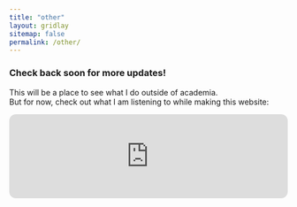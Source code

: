 ```yaml
---
title: "other"
layout: gridlay
sitemap: false
permalink: /other/
---
```


### Check back soon for more updates!

This will be a place to see what I do outside of academia. <br> But for now, check out what I am listening to while making this website: 

<div class="jumbotron">
<iframe style="border-radius:12px" src="https://open.spotify.com/embed/playlist/5kPrXYnaSIDTc9igUSzdBZ?utm_source=generator" width="100%" height="152" frameBorder="0" allowfullscreen="" allow="autoplay; clipboard-write; encrypted-media; fullscreen; picture-in-picture" loading="lazy"></iframe>
</div>

